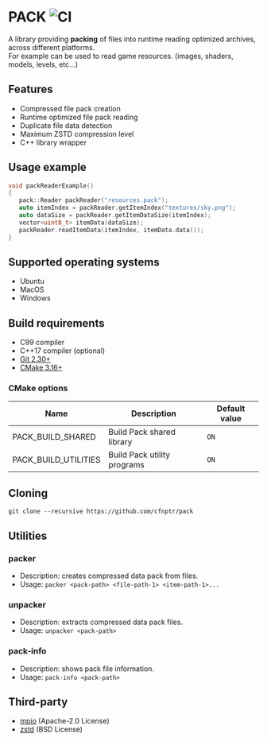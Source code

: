 # PACK ![CI](https://github.com/cfnptr/pack/actions/workflows/cmake.yml/badge.svg)

A library providing **packing** of files into runtime reading optimized archives, across different platforms.<br/>
For example can be used to read game resources. (images, shaders, models, levels, etc...)

## Features

* Compressed file pack creation
* Runtime optimized file pack reading
* Duplicate file data detection
* Maximum ZSTD compression level
* C++ library wrapper

## Usage example

```c++
void packReaderExample()
{
   pack::Reader packReader("resources.pack");
   auto itemIndex = packReader.getItemIndex("textures/sky.png");
   auto dataSize = packReader.getItemDataSize(itemIndex);
   vector<uint8_t> itemData(dataSize);
   packReader.readItemData(itemIndex, itemData.data());
}
```

## Supported operating systems

* Ubuntu
* MacOS
* Windows

## Build requirements

* C99 compiler
* C++17 compiler (optional)
* [Git 2.30+](https://git-scm.com/)
* [CMake 3.16+](https://cmake.org/)

### CMake options

| Name                 | Description                 | Default value |
|----------------------|-----------------------------|---------------|
| PACK_BUILD_SHARED    | Build Pack shared library   | `ON`          |
| PACK_BUILD_UTILITIES | Build Pack utility programs | `ON`          |

## Cloning

```
git clone --recursive https://github.com/cfnptr/pack
```

## Utilities

### packer

* Description: creates compressed data pack from files.
* Usage: ```packer <pack-path> <file-path-1> <item-path-1>...```

### unpacker

* Description: extracts compressed data pack files.
* Usage: ```unpacker <pack-path>```

### pack-info

* Description: shows pack file information.
* Usage: ```pack-info <pack-path>```

## Third-party

* [mpio](https://github.com/cfnptr/mpio/) (Apache-2.0 License)
* [zstd](https://github.com/facebook/zstd/) (BSD License)